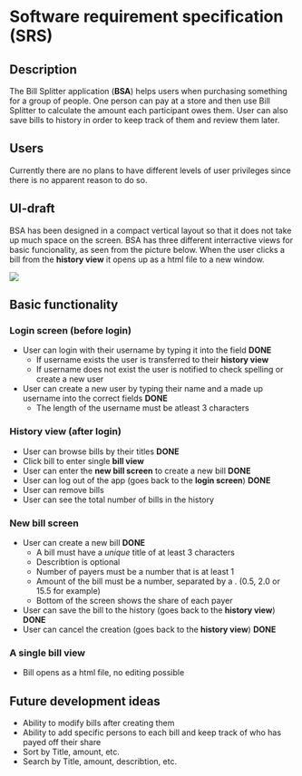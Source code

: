 # Software requirement specification (SRS)
## Description
The Bill Splitter application (**BSA**) helps users when purchasing something for a group of people. One person can pay at a store and then use Bill Splitter to calculate the amount each participant owes them. User can also save bills to history in order to keep track of them and review them later.
## Users
Currently there are no plans to have different levels of user privileges since there is no apparent reason to do so.
## UI-draft
BSA has been designed in a compact vertical layout so that it does not take up much space on the screen. BSA has three different interractive views for basic funcionality, as seen from the picture below. When the user clicks a bill from the **history view** it opens up as a html file to a new window.

<img src="https://github.com/samumakinen/ot-harjoitustyo/blob/master/documentation/resources/uidraft1.1.png">

## Basic functionality
### Login screen (before login)
- User can login with their username by typing it into the field **DONE**
  - If username exists the user is transferred to their **history view**
  - If username does not exist the user is notified to check spelling or create a new user
- User can create a new user by typing their name and a made up username into the correct fields **DONE**
  - The length of the username must be atleast 3 characters
### History view (after login)
- User can browse bills by their titles **DONE**
- Click bill to enter single **bill view**
- User can enter the **new bill screen** to create a new bill **DONE**
- User can log out of the app (goes back to the **login screen**) **DONE**
- User can remove bills
- User can see the total number of bills in the history
### New bill screen
- User can create a new bill **DONE**
  - A bill must have a  *unique* title of at least 3 characters
  - Describtion is optional
  - Number of payers must be a number that is at least 1
  - Amount of the bill must be a number, separated by a . (0.5, 2.0 or 15.5 for example)
  - Bottom of the screen shows the share of each payer
- User can save the bill to the history (goes back to the **history view**) **DONE**
- User can cancel the creation (goes back to the **history view**) **DONE**
### A single bill view
- Bill opens as a html file, no editing possible
## Future development ideas
- Ability to modify bills after creating them
- Ability to add specific persons to each bill and keep track of who has payed off their share
- Sort by Title, amount, etc.
- Search by Title, amount, describtion, etc.
